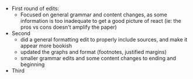 - First round of edits:
  - Focused on general grammar and content changes, as some information is too inadequate to get a good picture of react (ie: the pros vs cons doesn't amplify the paper)
- Second
  - did a general formatting edit to properly include sources, and make it appear more bookish
  - updated the graphs and format (footnotes, justified margins)
  - smaller grammar edits and some content changes to ending and beginning
- Third
